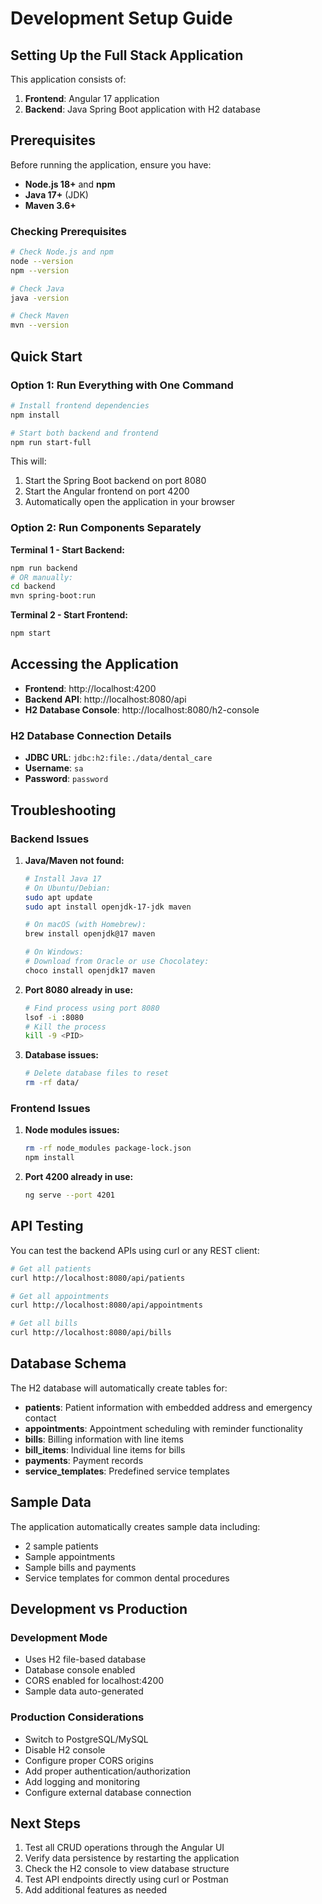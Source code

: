 # Development Setup Guide

## Setting Up the Full Stack Application

This application consists of:
1. **Frontend**: Angular 17 application
2. **Backend**: Java Spring Boot application with H2 database

## Prerequisites

Before running the application, ensure you have:

- **Node.js 18+** and **npm**
- **Java 17+** (JDK)
- **Maven 3.6+**

### Checking Prerequisites

```bash
# Check Node.js and npm
node --version
npm --version

# Check Java
java -version

# Check Maven
mvn --version
```

## Quick Start

### Option 1: Run Everything with One Command

```bash
# Install frontend dependencies
npm install

# Start both backend and frontend
npm run start-full
```

This will:
1. Start the Spring Boot backend on port 8080
2. Start the Angular frontend on port 4200
3. Automatically open the application in your browser

### Option 2: Run Components Separately

**Terminal 1 - Start Backend:**
```bash
npm run backend
# OR manually:
cd backend
mvn spring-boot:run
```

**Terminal 2 - Start Frontend:**
```bash
npm start
```

## Accessing the Application

- **Frontend**: http://localhost:4200
- **Backend API**: http://localhost:8080/api
- **H2 Database Console**: http://localhost:8080/h2-console

### H2 Database Connection Details
- **JDBC URL**: `jdbc:h2:file:./data/dental_care`
- **Username**: `sa`
- **Password**: `password`

## Troubleshooting

### Backend Issues

1. **Java/Maven not found:**
   ```bash
   # Install Java 17
   # On Ubuntu/Debian:
   sudo apt update
   sudo apt install openjdk-17-jdk maven
   
   # On macOS (with Homebrew):
   brew install openjdk@17 maven
   
   # On Windows:
   # Download from Oracle or use Chocolatey:
   choco install openjdk17 maven
   ```

2. **Port 8080 already in use:**
   ```bash
   # Find process using port 8080
   lsof -i :8080
   # Kill the process
   kill -9 <PID>
   ```

3. **Database issues:**
   ```bash
   # Delete database files to reset
   rm -rf data/
   ```

### Frontend Issues

1. **Node modules issues:**
   ```bash
   rm -rf node_modules package-lock.json
   npm install
   ```

2. **Port 4200 already in use:**
   ```bash
   ng serve --port 4201
   ```

## API Testing

You can test the backend APIs using curl or any REST client:

```bash
# Get all patients
curl http://localhost:8080/api/patients

# Get all appointments
curl http://localhost:8080/api/appointments

# Get all bills
curl http://localhost:8080/api/bills
```

## Database Schema

The H2 database will automatically create tables for:
- **patients**: Patient information with embedded address and emergency contact
- **appointments**: Appointment scheduling with reminder functionality
- **bills**: Billing information with line items
- **bill_items**: Individual line items for bills
- **payments**: Payment records
- **service_templates**: Predefined service templates

## Sample Data

The application automatically creates sample data including:
- 2 sample patients
- Sample appointments
- Sample bills and payments
- Service templates for common dental procedures

## Development vs Production

### Development Mode
- Uses H2 file-based database
- Database console enabled
- CORS enabled for localhost:4200
- Sample data auto-generated

### Production Considerations
- Switch to PostgreSQL/MySQL
- Disable H2 console
- Configure proper CORS origins
- Add proper authentication/authorization
- Add logging and monitoring
- Configure external database connection

## Next Steps

1. Test all CRUD operations through the Angular UI
2. Verify data persistence by restarting the application
3. Check the H2 console to view database structure
4. Test API endpoints directly using curl or Postman
5. Add additional features as needed
